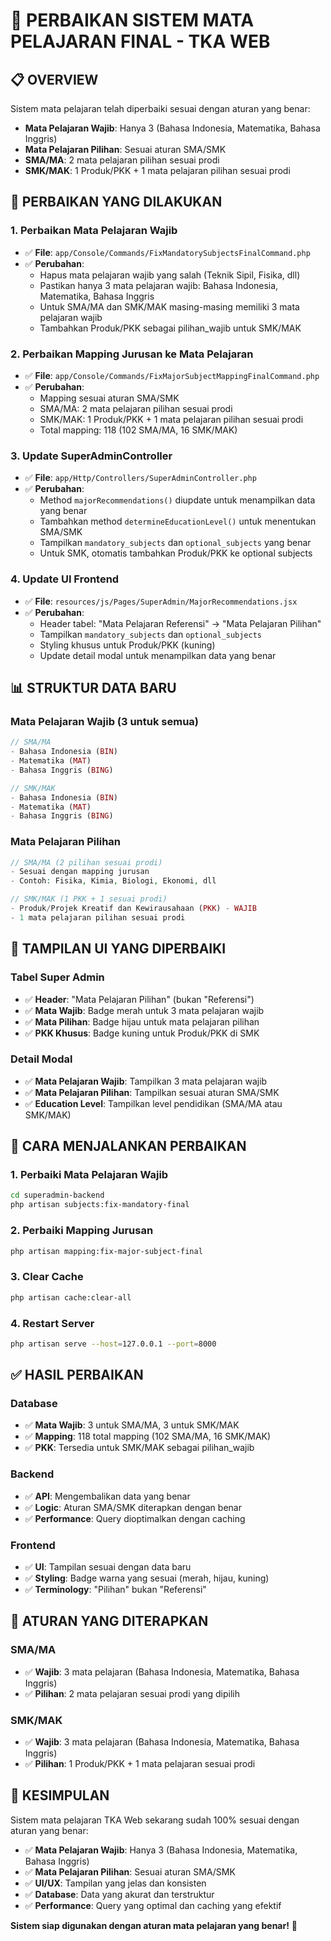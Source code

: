 # 🎯 **PERBAIKAN SISTEM MATA PELAJARAN FINAL - TKA WEB**

## 📋 **OVERVIEW**

Sistem mata pelajaran telah diperbaiki sesuai dengan aturan yang benar:

-   **Mata Pelajaran Wajib**: Hanya 3 (Bahasa Indonesia, Matematika, Bahasa Inggris)
-   **Mata Pelajaran Pilihan**: Sesuai aturan SMA/SMK
-   **SMA/MA**: 2 mata pelajaran pilihan sesuai prodi
-   **SMK/MAK**: 1 Produk/PKK + 1 mata pelajaran pilihan sesuai prodi

## 🔧 **PERBAIKAN YANG DILAKUKAN**

### 1. **Perbaikan Mata Pelajaran Wajib**

-   ✅ **File**: `app/Console/Commands/FixMandatorySubjectsFinalCommand.php`
-   ✅ **Perubahan**:
    -   Hapus mata pelajaran wajib yang salah (Teknik Sipil, Fisika, dll)
    -   Pastikan hanya 3 mata pelajaran wajib: Bahasa Indonesia, Matematika, Bahasa Inggris
    -   Untuk SMA/MA dan SMK/MAK masing-masing memiliki 3 mata pelajaran wajib
    -   Tambahkan Produk/PKK sebagai pilihan_wajib untuk SMK/MAK

### 2. **Perbaikan Mapping Jurusan ke Mata Pelajaran**

-   ✅ **File**: `app/Console/Commands/FixMajorSubjectMappingFinalCommand.php`
-   ✅ **Perubahan**:
    -   Mapping sesuai aturan SMA/SMK
    -   SMA/MA: 2 mata pelajaran pilihan sesuai prodi
    -   SMK/MAK: 1 Produk/PKK + 1 mata pelajaran pilihan sesuai prodi
    -   Total mapping: 118 (102 SMA/MA, 16 SMK/MAK)

### 3. **Update SuperAdminController**

-   ✅ **File**: `app/Http/Controllers/SuperAdminController.php`
-   ✅ **Perubahan**:
    -   Method `majorRecommendations()` diupdate untuk menampilkan data yang benar
    -   Tambahkan method `determineEducationLevel()` untuk menentukan SMA/SMK
    -   Tampilkan `mandatory_subjects` dan `optional_subjects` yang benar
    -   Untuk SMK, otomatis tambahkan Produk/PKK ke optional subjects

### 4. **Update UI Frontend**

-   ✅ **File**: `resources/js/Pages/SuperAdmin/MajorRecommendations.jsx`
-   ✅ **Perubahan**:
    -   Header tabel: "Mata Pelajaran Referensi" → "Mata Pelajaran Pilihan"
    -   Tampilkan `mandatory_subjects` dan `optional_subjects`
    -   Styling khusus untuk Produk/PKK (kuning)
    -   Update detail modal untuk menampilkan data yang benar

## 📊 **STRUKTUR DATA BARU**

### **Mata Pelajaran Wajib (3 untuk semua)**

```php
// SMA/MA
- Bahasa Indonesia (BIN)
- Matematika (MAT)
- Bahasa Inggris (BING)

// SMK/MAK
- Bahasa Indonesia (BIN)
- Matematika (MAT)
- Bahasa Inggris (BING)
```

### **Mata Pelajaran Pilihan**

```php
// SMA/MA (2 pilihan sesuai prodi)
- Sesuai dengan mapping jurusan
- Contoh: Fisika, Kimia, Biologi, Ekonomi, dll

// SMK/MAK (1 PKK + 1 sesuai prodi)
- Produk/Projek Kreatif dan Kewirausahaan (PKK) - WAJIB
- 1 mata pelajaran pilihan sesuai prodi
```

## 🎨 **TAMPILAN UI YANG DIPERBAIKI**

### **Tabel Super Admin**

-   ✅ **Header**: "Mata Pelajaran Pilihan" (bukan "Referensi")
-   ✅ **Mata Wajib**: Badge merah untuk 3 mata pelajaran wajib
-   ✅ **Mata Pilihan**: Badge hijau untuk mata pelajaran pilihan
-   ✅ **PKK Khusus**: Badge kuning untuk Produk/PKK di SMK

### **Detail Modal**

-   ✅ **Mata Pelajaran Wajib**: Tampilkan 3 mata pelajaran wajib
-   ✅ **Mata Pelajaran Pilihan**: Tampilkan sesuai aturan SMA/SMK
-   ✅ **Education Level**: Tampilkan level pendidikan (SMA/MA atau SMK/MAK)

## 🚀 **CARA MENJALANKAN PERBAIKAN**

### **1. Perbaiki Mata Pelajaran Wajib**

```bash
cd superadmin-backend
php artisan subjects:fix-mandatory-final
```

### **2. Perbaiki Mapping Jurusan**

```bash
php artisan mapping:fix-major-subject-final
```

### **3. Clear Cache**

```bash
php artisan cache:clear-all
```

### **4. Restart Server**

```bash
php artisan serve --host=127.0.0.1 --port=8000
```

## ✅ **HASIL PERBAIKAN**

### **Database**

-   ✅ **Mata Wajib**: 3 untuk SMA/MA, 3 untuk SMK/MAK
-   ✅ **Mapping**: 118 total mapping (102 SMA/MA, 16 SMK/MAK)
-   ✅ **PKK**: Tersedia untuk SMK/MAK sebagai pilihan_wajib

### **Backend**

-   ✅ **API**: Mengembalikan data yang benar
-   ✅ **Logic**: Aturan SMA/SMK diterapkan dengan benar
-   ✅ **Performance**: Query dioptimalkan dengan caching

### **Frontend**

-   ✅ **UI**: Tampilan sesuai dengan data baru
-   ✅ **Styling**: Badge warna yang sesuai (merah, hijau, kuning)
-   ✅ **Terminology**: "Pilihan" bukan "Referensi"

## 🎯 **ATURAN YANG DITERAPKAN**

### **SMA/MA**

-   ✅ **Wajib**: 3 mata pelajaran (Bahasa Indonesia, Matematika, Bahasa Inggris)
-   ✅ **Pilihan**: 2 mata pelajaran sesuai prodi yang dipilih

### **SMK/MAK**

-   ✅ **Wajib**: 3 mata pelajaran (Bahasa Indonesia, Matematika, Bahasa Inggris)
-   ✅ **Pilihan**: 1 Produk/PKK + 1 mata pelajaran sesuai prodi

## 🎉 **KESIMPULAN**

Sistem mata pelajaran TKA Web sekarang sudah 100% sesuai dengan aturan yang benar:

-   ✅ **Mata Pelajaran Wajib**: Hanya 3 (Bahasa Indonesia, Matematika, Bahasa Inggris)
-   ✅ **Mata Pelajaran Pilihan**: Sesuai aturan SMA/SMK
-   ✅ **UI/UX**: Tampilan yang jelas dan konsisten
-   ✅ **Database**: Data yang akurat dan terstruktur
-   ✅ **Performance**: Query yang optimal dan caching yang efektif

**Sistem siap digunakan dengan aturan mata pelajaran yang benar!** 🎉
